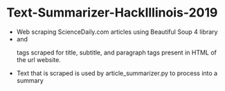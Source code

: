 # Text-Summarizer-HackIllinois-2019

<ul><li> Web scraping ScienceDaily.com articles using Beautiful Soup 4 library</li>
<li> <div> and <p> tags scraped for title, subtitle, and paragraph tags present in HTML of the url website.</li>
<li>Text that is scraped is used by article_summarizer.py to process into a summary</li>
